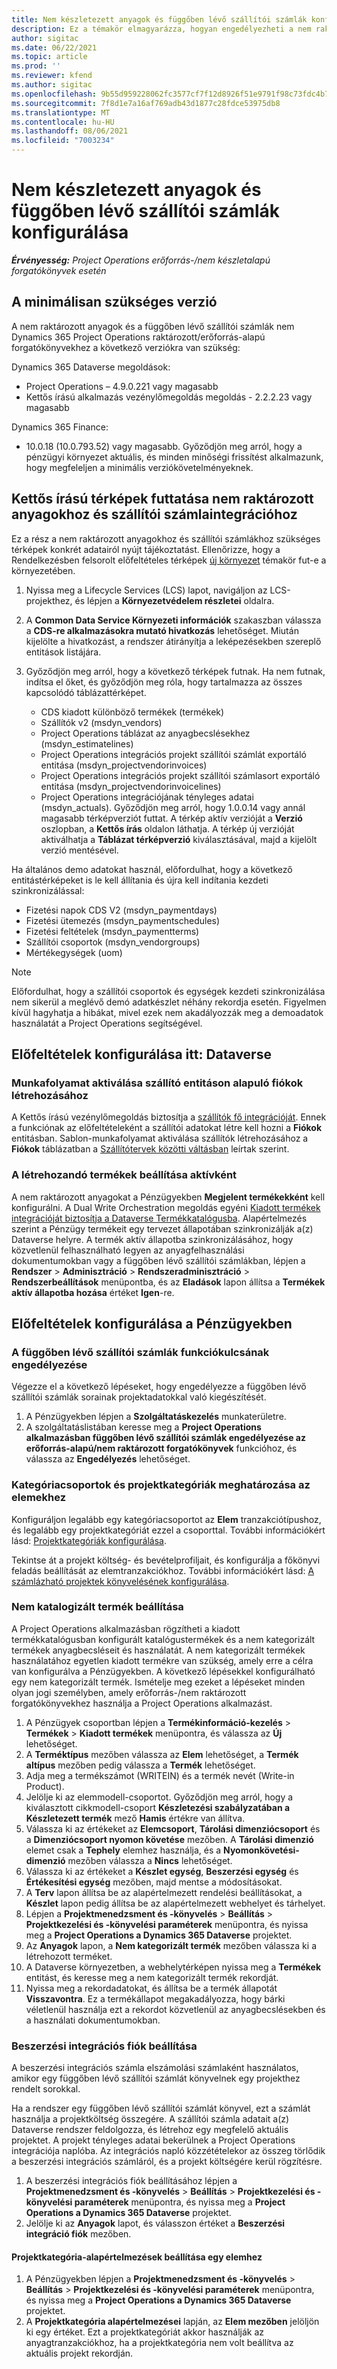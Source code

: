```yaml
---
title: Nem készletezett anyagok és függőben lévő szállítói számlák konfigurálása
description: Ez a témakör elmagyarázza, hogyan engedélyezheti a nem raktározott anyagokat és a függőben lévő szállítói számlákat.
author: sigitac
ms.date: 06/22/2021
ms.topic: article
ms.prod: ''
ms.reviewer: kfend
ms.author: sigitac
ms.openlocfilehash: 9b55d959228062fc3577cf7f12d8926f51e9791f98c73fdc4b78251312a8a77a
ms.sourcegitcommit: 7f8d1e7a16af769adb43d1877c28fdce53975db8
ms.translationtype: MT
ms.contentlocale: hu-HU
ms.lasthandoff: 08/06/2021
ms.locfileid: "7003234"
---
```

# <a name="configure-non-stocked-materials-and-pending-vendor-invoices"></a>Nem készletezett anyagok és függőben lévő szállítói számlák konfigurálása

_**Érvényesség:** Project Operations erőforrás-/nem készletalapú forgatókönyvek esetén_

## <a name="minimum-version-requirement"></a>A minimálisan szükséges verzió

A nem raktározott anyagok és a függőben lévő szállítói számlák nem Dynamics 365 Project Operations raktározott/erőforrás-alapú forgatókönyvekhez a következő verziókra van szükség:

Dynamics 365 Dataverse megoldások:

- Project Operations – 4.9.0.221 vagy magasabb
- Kettős írású alkalmazás vezénylőmegoldás megoldás - 2.2.2.23 vagy magasabb

Dynamics 365 Finance:
- 10.0.18 (10.0.793.52) vagy magasabb. Győződjön meg arról, hogy a pénzügyi környezet aktuális, és minden minőségi frissítést alkalmazunk, hogy megfeleljen a minimális verziókövetelményeknek.

## <a name="run-dual-write-maps-for-non-stocked-materials-and-vendor-invoice-integration"></a>Kettős írású térképek futtatása nem raktározott anyagokhoz és szállítói számlaintegrációhoz

Ez a rész a nem raktározott anyagokhoz és szállítói számlákhoz szükséges térképek konkrét adatairól nyújt tájékoztatást. Ellenőrizze, hogy a Rendelkezésben felsorolt előfeltételes térképek [új környezet](../environment/resource-provision-new-environment.md#run-project-operations-dual-write-maps) témakör fut-e a környezetében.

1. Nyissa meg a Lifecycle Services (LCS) lapot, navigáljon az LCS-projekthez, és lépjen a **Környezetvédelem részletei** oldalra.
2. A **Common Data Service Környezeti információk** szakaszban válassza a **CDS-re alkalmazásokra mutató hivatkozás** lehetőséget. Miután kijelölte a hivatkozást, a rendszer átirányítja a leképezésekben szereplő entitások listájára.
3. Győződjön meg arról, hogy a következő térképek futnak. Ha nem futnak, indítsa el őket, és győződjön meg róla, hogy tartalmazza az összes kapcsolódó táblázattérképet.

    - CDS kiadott különböző termékek (termékek)
    - Szállítók v2 (msdyn_vendors)
    - Project Operations táblázat az anyagbecslésekhez (msdyn_estimatelines)
    - Project Operations integrációs projekt szállítói számlát exportáló entitása (msdyn_projectvendorinvoices)
    - Project Operations integrációs projekt szállítói számlasort exportáló entitása (msdyn_projectvendorinvoicelines)
    - Project Operations integrációjának tényleges adatai (msdyn_actuals). Győződjön meg arról, hogy 1.0.0.14 vagy annál magasabb térképverziót futtat. A térkép aktív verzióját a **Verzió** oszlopban, a **Kettős írás** oldalon láthatja. A térkép új verzióját aktiválhatja a **Táblázat térképverzió** kiválasztásával, majd a kijelölt verzió mentésével.

Ha általános demo adatokat használ, előfordulhat, hogy a következő entitástérképeket is le kell állítania és újra kell indítania kezdeti szinkronizálással:
  - Fizetési napok CDS V2 (msdyn_paymentdays)
  - Fizetési ütemezés (msdyn_paymentschedules)
  - Fizetési feltételek (msdyn_paymentterms)
  - Szállítói csoportok (msdyn_vendorgroups)
  - Mértékegységek (uom)

> [!NOTE]
> Előfordulhat, hogy a szállítói csoportok és egységek kezdeti szinkronizálása nem sikerül a meglévő demó adatkészlet néhány rekordja esetén. Figyelmen kívül hagyhatja a hibákat, mivel ezek nem akadályozzák meg a demoadatok használatát a Project Operations segítségével.

## <a name="configure-prerequisites-in-dataverse"></a>Előfeltételek konfigurálása itt: Dataverse

### <a name="activate-workflow-to-create-accounts-based-on-vendor-entity"></a>Munkafolyamat aktiválása szállító entitáson alapuló fiókok létrehozásához

A Kettős írású vezénylőmegoldás biztosítja a [szállítók fő integrációját](/dynamics365/fin-ops-core/dev-itpro/data-entities/dual-write/vendor-mapping). Ennek a funkciónak az előfeltételeként a szállítói adatokat létre kell hozni a **Fiókok** entitásban. Sablon-munkafolyamat aktiválása szállítók létrehozásához a **Fiókok** táblázatban a [Szállítótervek közötti váltásban](/dynamics365/fin-ops-core/dev-itpro/data-entities/dual-write/vendor-switch) leírtak szerint.

### <a name="set-products-to-be-created-as-active"></a>A létrehozandó termékek beállítása aktívként

A nem raktározott anyagokat a Pénzügyekben **Megjelent termékekként** kell konfigurálni. A Dual Write Orchestration megoldás egyéni [Kiadott termékek integrációját biztosítja a Dataverse Termékkatalógusba](/dynamics365/fin-ops-core/dev-itpro/data-entities/dual-write/product-mapping). Alapértelmezés szerint a Pénzügy termékeit egy tervezet állapotában szinkronizálják a(z) Dataverse helyre. A termék aktív állapotba szinkronizálásához, hogy közvetlenül felhasználható legyen az anyagfelhasználási dokumentumokban vagy a függőben lévő szállítói számlákban, lépjen a **Rendszer** > **Adminisztráció** > **Rendszeradminisztráció** > **Rendszerbeállítások** menüpontba, és az **Eladások** lapon állítsa a **Termékek aktív állapotba hozása** értéket **Igen**-re.

## <a name="configure-prerequisites-in-finance"></a>Előfeltételek konfigurálása a Pénzügyekben

### <a name="enable-the-feature-key-for-pending-vendor-invoices"></a>A függőben lévő szállítói számlák funkciókulcsának engedélyezése

Végezze el a következő lépéseket, hogy engedélyezze a függőben lévő szállítói számlák sorainak projektadatokkal való kiegészítését.

1. A Pénzügyekben lépjen a **Szolgáltatáskezelés** munkaterületre.
2. A szolgáltatáslistában keresse meg a **Project Operations alkalmazásban függőben lévő szállítói számlák engedélyezése az erőforrás-alapú/nem raktározott forgatókönyvek** funkcióhoz, és válassza az **Engedélyezés** lehetőséget.

### <a name="define-category-groups-and-project-categories-for-items"></a>Kategóriacsoportok és projektkategóriák meghatározása az elemekhez

Konfiguráljon legalább egy kategóriacsoportot az **Elem** tranzakciótípushoz, és legalább egy projektkategóriát ezzel a csoporttal. További információkért lásd: [Projektkategóriák konfigurálása](../project-accounting/configure-project-categories.md#category-groups).

Tekintse át a projekt költség- és bevételprofiljait, és konfigurálja a főkönyvi feladás beállítását az elemtranzakciókhoz. További információkért lásd: [A számlázható projektek könyvelésének konfigurálása](../project-accounting/configure-accounting-billable-projects.md).

### <a name="set-up-a-write-in-product"></a>Nem katalogizált termék beállítása

A Project Operations alkalmazásban rögzítheti a kiadott termékkatalógusban konfigurált katalógustermékek és a nem kategorizált termékek anyagbecsléseit és használatát. A nem kategorizált termékek használatához egyetlen kiadott termékre van szükség, amely erre a célra van konfigurálva a Pénzügyekben. A következő lépésekkel konfigurálható egy nem kategorizált termék. Ismételje meg ezeket a lépéseket minden olyan jogi személyben, amely erőforrás-/nem raktározott forgatókönyvekhez használja a Project Operations alkalmazást.

1. A Pénzügyek csoportban lépjen a **Termékinformáció-kezelés** > **Termékek** > **Kiadott termékek** menüpontra, és válassza az **Új** lehetőséget.
2. A **Terméktípus** mezőben válassza az **Elem** lehetőséget, a **Termék altípus** mezőben pedig válassza a **Termék** lehetőséget.
3. Adja meg a termékszámot (WRITEIN) és a termék nevét (Write-in Product).
4. Jelölje ki az elemmodell-csoportot. Győződjön meg arról, hogy a kiválasztott cikkmodell-csoport **Készletezési szabályzatában a Készletezett termék** mező **Hamis** értékre van állítva.
5. Válassza ki az értékeket az **Elemcsoport**, **Tárolási dimenziócsoport** és a **Dimenziócsoport nyomon követése** mezőben. A **Tárolási dimenzió** elemet csak a **Tephely** elemhez használja, és a **Nyomonkövetési-dimenzió** mezőben válassza a **Nincs** lehetőséget.
6. Válassza ki az értékeket a **Készlet egység**, **Beszerzési egység** és **Értékesítési egység** mezőben, majd mentse a módosításokat.
7. A **Terv** lapon állítsa be az alapértelmezett rendelési beállításokat, a **Készlet** lapon pedig állítsa be az alapértelmezett webhelyet és tárhelyet.
8. Lépjen a **Projektmenedzsment és -könyvelés** > **Beállítás** > **Projektkezelési és -könyvelési paraméterek** menüpontra, és nyissa meg a **Project Operations a Dynamics 365 Dataverse** projektet. 
9. Az **Anyagok** lapon, a **Nem kategorizált termék** mezőben válassza ki a létrehozott terméket.
10. A Dataverse környezetben, a webhelytérképen nyissa meg a **Termékek** entitást, és keresse meg a nem kategorizált termék rekordját. 
11. Nyissa meg a rekordadatokat, és állítsa be a termék állapotát **Visszavontra**. Ez a termékállapot megakadályozza, hogy bárki véletlenül használja ezt a rekordot közvetlenül az anyagbecslésekben és a használati dokumentumokban.

### <a name="set-up-a-procurement-integration-account"></a>Beszerzési integrációs fiók beállítása

A beszerzési integrációs számla elszámolási számlaként használatos, amikor egy függőben lévő szállítói számlát könyvelnek egy projekthez rendelt sorokkal.

Ha a rendszer egy függőben lévő szállítói számlát könyvel, ezt a számlát használja a projektköltség összegére. A szállítói számla adatait a(z) Dataverse rendszer feldolgozza, és létrehoz egy megfelelő aktuális projektet. A projekt tényleges adatai bekerülnek a Project Operations integrációja naplóba. Az integrációs napló közzétételekor az összeg törlődik a beszerzési integrációs számláról, és a projekt költségére kerül rögzítésre.

1. A beszerzési integrációs fiók beállításához lépjen a **Projektmenedzsment és -könyvelés** > **Beállítás** > **Projektkezelési és -könyvelési paraméterek** menüpontra, és nyissa meg a **Project Operations a Dynamics 365 Dataverse** projektet. 
2. Jelölje ki az **Anyagok** lapot, és válasszon értéket a **Beszerzési integráció fiók** mezőben.

#### <a name="set-up-project-category-defaults-for-an-item"></a>Projektkategória-alapértelmezések beállítása egy elemhez

1. A Pénzügyekben lépjen a **Projektmenedzsment és -könyvelés** > **Beállítás** > **Projektkezelési és -könyvelési paraméterek** menüpontra, és nyissa meg a **Project Operations a Dynamics 365 Dataverse** projektet. 
2. A **Projektkategória alapértelmezései** lapján, az **Elem mezőben** jelöljön ki egy értéket. Ezt a projektkategóriát akkor használják az anyagtranzakciókhoz, ha a projektkategória nem volt beállítva az aktuális projekt rekordján.
